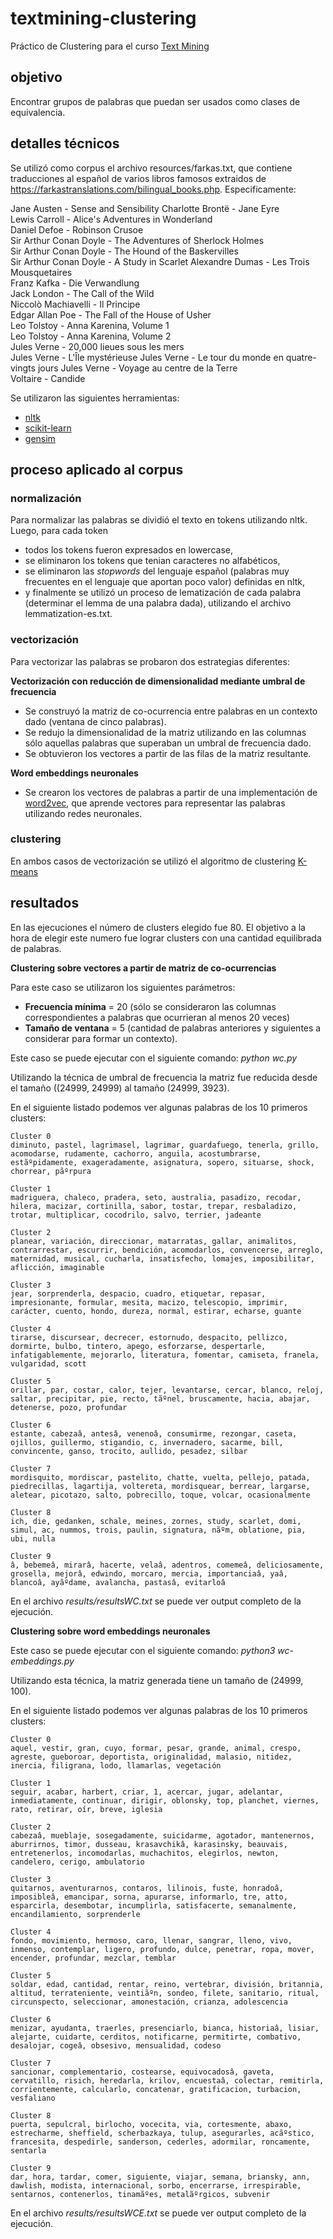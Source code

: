 # textmining-clustering

Práctico de Clustering para el curso [Text Mining](https://sites.google.com/unc.edu.ar/textmining2021)

## objetivo

Encontrar grupos de palabras que puedan ser usados como clases de equivalencia.

## detalles técnicos

Se utilizó como corpus el archivo resources/farkas.txt, que contiene traducciones al español de varios libros famosos extraidos de https://farkastranslations.com/bilingual_books.php. Especificamente:

Jane Austen	- Sense and Sensibility	
Charlotte Brontë - Jane Eyre	
Lewis Carroll - Alice's Adventures in Wonderland		
Daniel Defoe - Robinson Crusoe	
Sir Arthur Conan Doyle - The Adventures of Sherlock Holmes	
Sir Arthur Conan Doyle - The Hound of the Baskervilles	
Sir Arthur Conan Doyle - A Study in Scarlet	
Alexandre Dumas - Les Trois Mousquetaires	
Franz Kafka - Die Verwandlung	
Jack London - The Call of the Wild	
Niccolò Machiavelli - Il Principe	
Edgar Allan Poe - The Fall of the House of Usher	
Leo Tolstoy - Anna Karenina, Volume 1	
Leo Tolstoy - Anna Karenina, Volume 2	
Jules Verne - 20,000 lieues sous les mers	
Jules Verne - L'Île mystérieuse	
Jules Verne - Le tour du monde en quatre-vingts jours
Jules Verne - Voyage au centre de la Terre	
Voltaire - Candide	

Se utilizaron las siguientes herramientas:
* [nltk](http://www.nltk.org/)
* [scikit-learn](http://scikit-learn.org/stable/)
* [gensim](https://radimrehurek.com/gensim/index.html)

## proceso aplicado al corpus

### normalización
Para normalizar las palabras se dividió el texto en tokens utilizando nltk. Luego, para cada token
* todos los tokens fueron expresados en lowercase,
* se eliminaron los tokens que tenian caracteres no alfabéticos, 
* se eliminaron las _stopwords_ del lenguaje español (palabras muy frecuentes en el lenguaje que aportan poco valor) definidas en nltk,
* y finalmente se utilizó un proceso de lematización de cada palabra (determinar el lemma de una palabra dada), utilizando el archivo lemmatization-es.txt.


### vectorización 

Para vectorizar las palabras se probaron dos estrategias diferentes:

**Vectorización con reducción de dimensionalidad mediante umbral de frecuencia**

* Se construyó la matriz de co-ocurrencia entre palabras en un contexto dado (ventana de cinco palabras).
* Se redujo la dimensionalidad de la matriz utilizando en las columnas sólo aquellas palabras que superaban un umbral de frecuencia dado. 
* Se obtuvieron los vectores a partir de las filas de la matriz resultante.

**Word embeddings neuronales**

* Se crearon los vectores de palabras a partir de una implementación de [word2vec](https://en.wikipedia.org/wiki/Word2vec), que aprende vectores para representar las palabras utilizando redes neuronales. 

### clustering

En ambos casos de vectorización se utilizó el algoritmo de clustering [K-means](https://en.wikipedia.org/wiki/K-means_clustering)

## resultados

En las ejecuciones el número de clusters elegido fue 80. El objetivo a la hora de elegir este numero fue lograr clusters con una cantidad equilibrada de palabras.

**Clustering sobre vectores a partir de matriz de co-ocurrencias**

Para este caso se utilizaron los siguientes parámetros:
* **Frecuencia mínima** = 20 (sólo se consideraron las columnas correspondientes a palabras que ocurrieran al menos 20 veces)
* **Tamaño de ventana** = 5 (cantidad de palabras anteriores y siguientes a considerar para formar un contexto).

Este caso se puede ejecutar con el siguiente comando:
	_python wc.py_

Utilizando la técnica de umbral de frecuencia la matriz fue reducida desde el tamaño ((24999, 24999) al tamaño (24999, 3923).

En el siguiente listado podemos ver algunas palabras de los 10 primeros clusters:
	
	Cluster 0
	diminuto, pastel, lagrimasel, lagrimar, guardafuego, tenerla, grillo, acomodarse, rudamente, cachorro, anguila, acostumbrarse, estãºpidamente, exageradamente, asignatura, sopero, situarse, shock, chorrear, pãºrpura

	Cluster 1
	madriguera, chaleco, pradera, seto, australia, pasadizo, recodar, hilera, macizar, cortinilla, sabor, tostar, trepar, resbaladizo, trotar, multiplicar, cocodrilo, salvo, terrier, jadeante

	Cluster 2
	planear, variación, direccionar, matarratas, gallar, animalitos, contrarrestar, escurrir, bendición, acomodarlos, convencerse, arreglo, maternidad, musical, cucharla, insatisfecho, lomajes, imposibilitar, aflicción, imaginable

	Cluster 3
	jear, sorprenderla, despacio, cuadro, etiquetar, repasar, impresionante, formular, mesita, macizo, telescopio, imprimir, carácter, cuento, hondo, dureza, normal, estirar, echarse, guante

	Cluster 4
	tirarse, discursear, decrecer, estornudo, despacito, pellizco, dormirte, bulbo, tintero, apego, esforzarse, despertarle, infatigablemente, mejorarlo, literatura, fomentar, camiseta, franela, vulgaridad, scott

	Cluster 5
	orillar, par, costar, calor, tejer, levantarse, cercar, blanco, reloj, saltar, precipitar, pie, recto, tãºnel, bruscamente, hacia, abajar, detenerse, pozo, profundar

	Cluster 6
	estante, cabezaâ, antesâ, venenoâ, consumirme, rezongar, caseta, ojillos, guillermo, stigandio, c, invernadero, sacarme, bill, convincente, ganso, trocito, aullido, pesadez, silbar

	Cluster 7
	mordisquito, mordiscar, pastelito, chatte, vuelta, pellejo, patada, piedrecillas, lagartija, voltereta, mordisquear, berrear, largarse, aletear, picotazo, salto, pobrecillo, toque, volcar, ocasionalmente

	Cluster 8
	ich, die, gedanken, schale, meines, zornes, study, scarlet, domi, simul, ac, nummos, trois, paulin, signatura, nãºm, oblatione, pia, ubi, nulla

	Cluster 9
	â, bebemeâ, mirarâ, hacerte, velaâ, adentros, comemeâ, deliciosamente, grosella, mejorâ, edwindo, morcaro, mercia, importanciaâ, yaâ, blancoâ, ayãºdame, avalancha, pastasâ, evitarloâ



En el archivo _results/resultsWC.txt_ se puede ver output completo de la ejecución.

**Clustering sobre word embeddings neuronales**

Este caso se puede ejecutar con el siguiente comando:
	_python3 wc-embeddings.py_

Utilizando esta técnica, la matriz generada tiene un tamaño de (24999, 100).

En el siguiente listado podemos ver algunas palabras de los 10 primeros clusters:

	Cluster 0
	aquel, vestir, gran, cuyo, formar, pesar, grande, animal, crespo, agreste, gueboroar, deportista, originalidad, malasio, nitidez, inercia, filigrana, lodo, llamarlas, vegetación

	Cluster 1
	seguir, acabar, harbert, criar, 1, acercar, jugar, adelantar, inmediatamente, continuar, dirigir, oblonsky, top, planchet, viernes, rato, retirar, oír, breve, iglesia

	Cluster 2
	cabezaâ, mueblaje, sosegadamente, suicidarme, agotador, mantenernos, aburrirnos, timor, dusseau, krasavchikâ, karasinsky, beauvais, entretenerlos, incomodarlas, muchachitos, elegirlos, newton, candelero, cerigo, ambulatorio

	Cluster 3
	quitarnos, aventurarnos, contaros, lilinois, fuste, honradoâ, imposibleâ, emancipar, sorna, apurarse, informarlo, tre, atto, esparcirla, desembotar, incumplirla, satisfacerte, semanalmente, encandilamiento, sorprenderle

	Cluster 4
	fondo, movimiento, hermoso, caro, llenar, sangrar, lleno, vivo, inmenso, contemplar, ligero, profundo, dulce, penetrar, ropa, mover, encender, profundar, mezclar, temblar

	Cluster 5
	soldar, edad, cantidad, rentar, reino, vertebrar, división, britannia, altitud, terrateniente, veintiãºn, sondeo, filete, sanitario, ritual, circunspecto, seleccionar, amonestación, crianza, adolescencia

	Cluster 6
	menizar, ayudanta, traerles, presenciarlo, bianca, historiaâ, lisiar, alejarte, cuidarte, cerditos, notificarne, permitirte, combativo, desalojar, cogeâ, obsesivo, mensualidad, codeso

	Cluster 7
	sancionar, complementario, costearse, equivocadosâ, gaveta, cervatillo, risich, heredarla, krilov, encuestaâ, colectar, remitirla, corrientemente, calcularlo, concatenar, gratificacion, turbacion, vesfaliano

	Cluster 8
	puerta, sepulcral, birlocho, vocecita, via, cortesmente, abaxo, estrecharme, sheffield, scherbazkaya, tulup, asegurarles, acãºstico, francesita, despedirle, sanderson, cederles, adormilar, roncamente, sentarla

	Cluster 9
	dar, hora, tardar, comer, siguiente, viajar, semana, briansky, ann, dawlish, modista, internacional, sorbo, encerrarse, irrespirable, sentarnos, contenerlos, tinamãºes, metalãºrgicos, subvenir

En el archivo _results/resultsWCE.txt_ se puede ver output completo de la ejecución.


